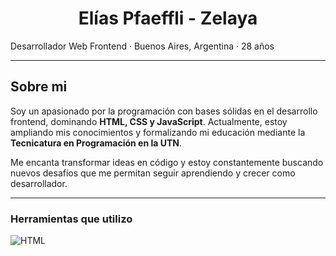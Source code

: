 <div align="center">

# **Elías Pfaeffli - Zelaya**

</div>

Desarrollador Web Frontend · Buenos Aires, Argentina · 28 años

---
## Sobre mi

Soy un apasionado por la programación con bases sólidas en el desarrollo frontend, dominando **HTML, CSS y JavaScript**. Actualmente, estoy ampliando mis conocimientos y formalizando mi educación mediante la **Tecnicatura en Programación en la UTN**.

Me encanta transformar ideas en código y estoy constantemente buscando nuevos desafíos que me permitan seguir aprendiendo y crecer como desarrollador.

---
### Herramientas que utilizo 
![HTML](https://img.shields.io/badge/HTML-E34F26?style=plastic&logo=html5&logoColor=white)


